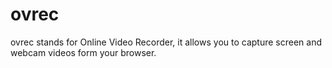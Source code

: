# ovrec
ovrec stands for Online Video Recorder, it allows you to capture screen and webcam videos form your browser.
